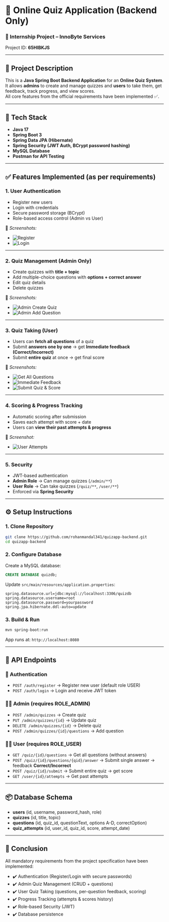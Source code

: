 
# 📝 Online Quiz Application (Backend Only)

### 📌 Internship Project – InnoByte Services  
Project ID: **65HIBKJS**

---

## 📖 Project Description
This is a **Java Spring Boot Backend Application** for an **Online Quiz System**.  
It allows **admins** to create and manage quizzes and **users** to take them, get feedback, track progress, and view scores.  
All core features from the official requirements have been implemented ✅.

---

## 🚀 Tech Stack
- **Java 17**
- **Spring Boot 3**
- **Spring Data JPA (Hibernate)**
- **Spring Security (JWT Auth, BCrypt password hashing)**
- **MySQL Database**
- **Postman for API Testing**

---

## ✅ Features Implemented (as per requirements)

### 1. **User Authentication**
- Register new users  
- Login with credentials  
- Secure password storage (BCrypt)  
- Role-based access control (Admin vs User)  

📸 *Screenshots:*  
- ![Register](images/register.jpg)  
- ![Login](images/login.jpg)  

---

### 2. **Quiz Management (Admin Only)**
- Create quizzes with **title + topic**  
- Add multiple-choice questions with **options + correct answer**  
- Edit quiz details  
- Delete quizzes  

📸 *Screenshots:*  
- ![Admin Create Quiz](images/admin-create-quiz.jpg)  
- ![Admin Add Question](images/admin-add-question.jpg)  

---

### 3. **Quiz Taking (User)**
- Users can **fetch all questions** of a quiz  
- Submit **answers one by one** → get **Immediate feedback (Correct/Incorrect)**  
- Submit **entire quiz** at once → get final score  

📸 *Screenshots:*  
- ![Get All Questions](images/user-get-questions.jpg)  
- ![Immediate Feedback](images/user-answer-feedback.jpg)  
- ![Submit Quiz & Score](images/user-submit-quiz-score.png)  

---

### 4. **Scoring & Progress Tracking**
- Automatic scoring after submission  
- Saves each attempt with score + date  
- Users can **view their past attempts & progress**  

📸 *Screenshot:*  
- ![User Attempts](images/user-attempts.jpg)  

---

### 5. **Security**
- JWT-based authentication  
- **Admin Role** → Can manage quizzes (`/admin/**`)  
- **User Role** → Can take quizzes (`/quiz/**`, `/user/**`)  
- Enforced via **Spring Security**  

---

## ⚙️ Setup Instructions

### 1. Clone Repository
```bash
git clone https://github.com/rohanmandal341/quizapp-backend.git
cd quizapp-backend
````

### 2. Configure Database

Create a MySQL database:

```sql
CREATE DATABASE quizdb;
```

Update `src/main/resources/application.properties`:

```properties
spring.datasource.url=jdbc:mysql://localhost:3306/quizdb
spring.datasource.username=root
spring.datasource.password=yourpassword
spring.jpa.hibernate.ddl-auto=update
```

### 3. Build & Run

```bash
mvn spring-boot:run
```

App runs at: `http://localhost:8080`

---

## 📌 API Endpoints

### 🔑 Authentication

* `POST /auth/register` → Register new user (default role USER)
* `POST /auth/login` → Login and receive JWT token

### 👨‍💼 Admin (requires ROLE\_ADMIN)

* `POST /admin/quizzes` → Create quiz
* `PUT /admin/quizzes/{id}` → Update quiz
* `DELETE /admin/quizzes/{id}` → Delete quiz
* `POST /admin/quizzes/{id}/questions` → Add question

### 👩‍💻 User (requires ROLE\_USER)

* `GET /quiz/{id}/questions` → Get all questions (without answers)
* `POST /quiz/{id}/questions/{qid}/answer` → Submit single answer → feedback **Correct/Incorrect**
* `POST /quiz/{id}/submit` → Submit entire quiz → get score
* `GET /user/{id}/attempts` → Get past attempts

---

## 📦 Database Schema

* **users** (id, username, password\_hash, role)
* **quizzes** (id, title, topic)
* **questions** (id, quiz\_id, questionText, options A-D, correctOption)
* **quiz\_attempts** (id, user\_id, quiz\_id, score, attempt\_date)

---
## 🎯 Conclusion

All mandatory requirements from the project specification have been implemented:

- ✔️ Authentication (Register/Login with secure passwords)  
- ✔️ Admin Quiz Management (CRUD + questions)  
- ✔️ User Quiz Taking (questions, per-question feedback, scoring)  
- ✔️ Progress Tracking (attempts & scores history)  
- ✔️ Role-based Security (JWT)  
- ✔️ Database persistence  

